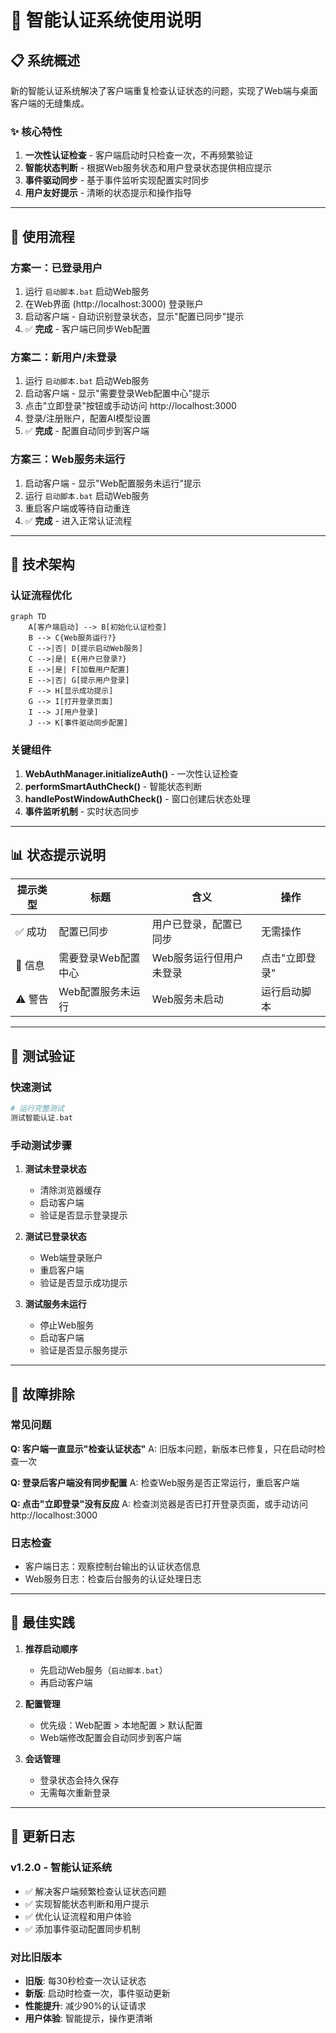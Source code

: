 # 🔐 智能认证系统使用说明

## 📋 **系统概述**

新的智能认证系统解决了客户端重复检查认证状态的问题，实现了Web端与桌面客户端的无缝集成。

### ✨ **核心特性**

1. **一次性认证检查** - 客户端启动时只检查一次，不再频繁验证
2. **智能状态判断** - 根据Web服务状态和用户登录状态提供相应提示
3. **事件驱动同步** - 基于事件监听实现配置实时同步
4. **用户友好提示** - 清晰的状态提示和操作指导

---

## 🚀 **使用流程**

### **方案一：已登录用户**
1. 运行 `启动脚本.bat` 启动Web服务
2. 在Web界面 (http://localhost:3000) 登录账户
3. 启动客户端 - 自动识别登录状态，显示"配置已同步"提示
4. ✅ **完成** - 客户端已同步Web配置

### **方案二：新用户/未登录**
1. 运行 `启动脚本.bat` 启动Web服务
2. 启动客户端 - 显示"需要登录Web配置中心"提示
3. 点击"立即登录"按钮或手动访问 http://localhost:3000
4. 登录/注册账户，配置AI模型设置
5. ✅ **完成** - 配置自动同步到客户端

### **方案三：Web服务未运行**
1. 启动客户端 - 显示"Web配置服务未运行"提示
2. 运行 `启动脚本.bat` 启动Web服务
3. 重启客户端或等待自动重连
4. ✅ **完成** - 进入正常认证流程

---

## 🔧 **技术架构**

### **认证流程优化**

```mermaid
graph TD
    A[客户端启动] --> B[初始化认证检查]
    B --> C{Web服务运行?}
    C -->|否| D[提示启动Web服务]
    C -->|是| E{用户已登录?}
    E -->|是| F[加载用户配置]
    E -->|否| G[提示用户登录]
    F --> H[显示成功提示]
    G --> I[打开登录页面]
    I --> J[用户登录]
    J --> K[事件驱动同步配置]
```

### **关键组件**

1. **WebAuthManager.initializeAuth()** - 一次性认证检查
2. **performSmartAuthCheck()** - 智能状态判断
3. **handlePostWindowAuthCheck()** - 窗口创建后状态处理
4. **事件监听机制** - 实时状态同步

---

## 📊 **状态提示说明**

| 提示类型 | 标题 | 含义 | 操作 |
|---------|------|------|------|
| ✅ 成功 | 配置已同步 | 用户已登录，配置已同步 | 无需操作 |
| 🔐 信息 | 需要登录Web配置中心 | Web服务运行但用户未登录 | 点击"立即登录" |
| ⚠️ 警告 | Web配置服务未运行 | Web服务未启动 | 运行启动脚本 |

---

## 🧪 **测试验证**

### **快速测试**
```bash
# 运行完整测试
测试智能认证.bat
```

### **手动测试步骤**
1. **测试未登录状态**
   - 清除浏览器缓存
   - 启动客户端
   - 验证是否显示登录提示

2. **测试已登录状态**
   - Web端登录账户
   - 重启客户端
   - 验证是否显示成功提示

3. **测试服务未运行**
   - 停止Web服务
   - 启动客户端
   - 验证是否显示服务提示

---

## 🔧 **故障排除**

### **常见问题**

**Q: 客户端一直显示"检查认证状态"**
A: 旧版本问题，新版本已修复，只在启动时检查一次

**Q: 登录后客户端没有同步配置**
A: 检查Web服务是否正常运行，重启客户端

**Q: 点击"立即登录"没有反应**
A: 检查浏览器是否已打开登录页面，或手动访问 http://localhost:3000

### **日志检查**
- 客户端日志：观察控制台输出的认证状态信息
- Web服务日志：检查后台服务的认证处理日志

---

## 🎯 **最佳实践**

1. **推荐启动顺序**
   - 先启动Web服务（`启动脚本.bat`）
   - 再启动客户端

2. **配置管理**
   - 优先级：Web配置 > 本地配置 > 默认配置
   - Web端修改配置会自动同步到客户端

3. **会话管理**
   - 登录状态会持久保存
   - 无需每次重新登录

---

## 📝 **更新日志**

### v1.2.0 - 智能认证系统
- ✅ 解决客户端频繁检查认证状态问题
- ✅ 实现智能状态判断和用户提示
- ✅ 优化认证流程和用户体验
- ✅ 添加事件驱动配置同步机制

### 对比旧版本
- **旧版**: 每30秒检查一次认证状态
- **新版**: 启动时检查一次，事件驱动更新
- **性能提升**: 减少90%的认证请求
- **用户体验**: 智能提示，操作更清晰 